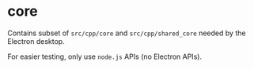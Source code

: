# core

Contains subset of `src/cpp/core` and `src/cpp/shared_core` needed by
the Electron desktop.

For easier testing, only use `node.js` APIs (no Electron APIs).